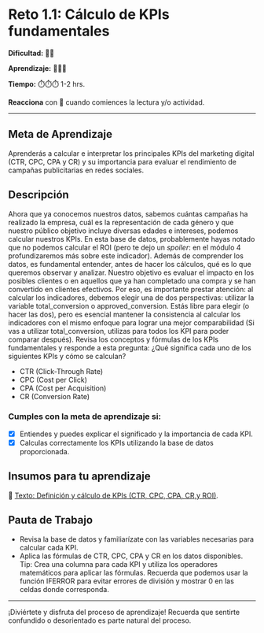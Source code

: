 # Reto 1.1: Cálculo de KPIs fundamentales


**Dificultad:** 🌻🌻


**Aprendizaje:** 🍯🍯🍯


**Tiempo:** ⏱️️⏱️️⏱️️ 1-2 hrs.


**Reacciona** con 👀 cuando comiences la lectura y/o actividad.


---


## Meta de Aprendizaje
Aprenderás a calcular e interpretar los principales KPIs del marketing digital (CTR, CPC, CPA y CR) y su importancia para evaluar el rendimiento de campañas publicitarias en redes sociales.


## Descripción
Ahora que ya conocemos nuestros datos, sabemos cuántas campañas ha realizado la empresa, cuál es la representación de cada género y que nuestro público objetivo incluye diversas edades e intereses, podemos calcular nuestros KPIs. En esta base de datos, probablemente hayas notado que no podemos calcular el ROI (pero te dejo un *spoiler*: en el módulo 4 profundizaremos más sobre este indicador).
Además de comprender los datos, es fundamental entender, antes de hacer los cálculos, qué es lo que queremos observar y analizar. Nuestro objetivo es evaluar el impacto en los posibles clientes o en aquellos que ya han completado una compra y se han convertido en clientes efectivos. Por eso, es importante prestar atención: al calcular los indicadores, debemos elegir una de dos perspectivas: utilizar la variable total_conversion o approved_conversion. Estás libre para elegir (o hacer las dos), pero es esencial mantener la consistencia al calcular los indicadores con el mismo enfoque para lograr una mejor comparabilidad (Si vas a utilizar total_conversion, utilizas para todos los KPI para poder comparar después).
Revisa los conceptos y fórmulas de los KPIs fundamentales y responde a esta pregunta:
¿Qué significa cada uno de los siguientes KPIs y cómo se calculan?
- CTR (Click-Through Rate)
- CPC (Cost per Click)
- CPA (Cost per Acquisition)
- CR (Conversion Rate)


### Cumples con la meta de aprendizaje si:
- [x] Entiendes y puedes explicar el significado y la importancia de cada KPI.
- [x] Calculas correctamente los KPIs utilizando la base de datos proporcionada.

## Insumos para tu aprendizaje
📄 [Texto: Definición y cálculo de KPIs (CTR, CPC, CPA, CR,y ROI)](https://docs.google.com/document/d/1wFkWk1OzjN3mQ9Re2_d94r4ujUFF0nsOS2aiuyLJ9Xc/edit?usp=sharing).

## Pauta de Trabajo
- Revisa la base de datos y familiarízate con las variables necesarias para calcular cada KPI.
- Aplica las fórmulas de CTR, CPC, CPA y CR en los datos disponibles.
Tip: Crea una columna para cada KPI y utiliza los operadores matemáticos para aplicar las fórmulas. Recuerda que podemos usar la función IFERROR para evitar errores de división y mostrar 0 en las celdas donde corresponda.


---


¡Diviértete y disfruta del proceso de aprendizaje! Recuerda que sentirte confundido o desorientado es parte natural del proceso.